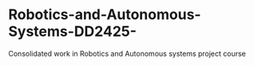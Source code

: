 # Robotics-and-Autonomous-Systems-DD2425-
Consolidated work in Robotics and Autonomous systems project course
